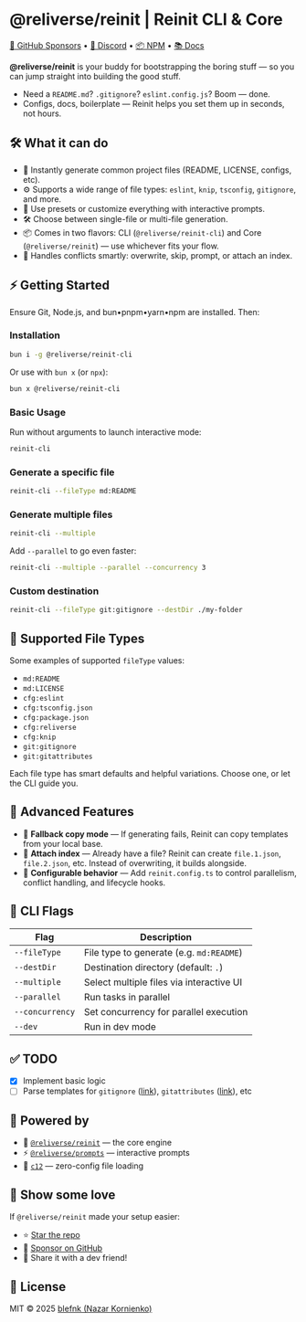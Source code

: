 # @reliverse/reinit | Reinit CLI & Core

[💖 GitHub Sponsors](https://github.com/sponsors/blefnk) • [💬 Discord](https://discord.gg/Pb8uKbwpsJ) • [📦 NPM](https://npmjs.com/@reliverse/reinit-cli) • [📚 Docs](https://blefnk.reliverse.org/blog/my-products/reinit)

**@reliverse/reinit** is your buddy for bootstrapping the boring stuff — so you can jump straight into building the good stuff.

- Need a `README.md`? `.gitignore`? `eslint.config.js`? Boom — done.
- Configs, docs, boilerplate — Reinit helps you set them up in seconds, not hours.

## 🛠️ What it can do

- 📝 Instantly generate common project files (README, LICENSE, configs, etc).
- ⚙️ Supports a wide range of file types: `eslint`, `knip`, `tsconfig`, `gitignore`, and more.
- 🚀 Use presets or customize everything with interactive prompts.
- 🛠️ Choose between single-file or multi-file generation.
- 📦 Comes in two flavors: CLI (`@reliverse/reinit-cli`) and Core (`@reliverse/reinit`) — use whichever fits your flow.
- 🧠 Handles conflicts smartly: overwrite, skip, prompt, or attach an index.

## ⚡ Getting Started

Ensure Git, Node.js, and bun•pnpm•yarn•npm are installed. Then:

### Installation

```bash
bun i -g @reliverse/reinit-cli
```

Or use with `bun x` (or `npx`):

```bash
bun x @reliverse/reinit-cli
```

### Basic Usage

Run without arguments to launch interactive mode:

```bash
reinit-cli
```

### Generate a specific file

```bash
reinit-cli --fileType md:README
```

### Generate multiple files

```bash
reinit-cli --multiple
```

Add `--parallel` to go even faster:

```bash
reinit-cli --multiple --parallel --concurrency 3
```

### Custom destination

```bash
reinit-cli --fileType git:gitignore --destDir ./my-folder
```

## 🧩 Supported File Types

Some examples of supported `fileType` values:

- `md:README`
- `md:LICENSE`
- `cfg:eslint`
- `cfg:tsconfig.json`
- `cfg:package.json`
- `cfg:reliverse`
- `cfg:knip`
- `git:gitignore`
- `git:gitattributes`

Each file type has smart defaults and helpful variations. Choose one, or let the CLI guide you.

## 🧠 Advanced Features

- 🔄 **Fallback copy mode** — If generating fails, Reinit can copy templates from your local base.
- 🧩 **Attach index** — Already have a file? Reinit can create `file.1.json`, `file.2.json`, etc. Instead of overwriting, it builds alongside.
- 🧠 **Configurable behavior** — Add `reinit.config.ts` to control parallelism, conflict handling, and lifecycle hooks.

## 🧪 CLI Flags

| Flag            | Description                                |
|-----------------|--------------------------------------------|
| `--fileType`    | File type to generate (e.g. `md:README`)   |
| `--destDir`     | Destination directory (default: `.`)       |
| `--multiple`    | Select multiple files via interactive UI   |
| `--parallel`    | Run tasks in parallel                      |
| `--concurrency` | Set concurrency for parallel execution     |
| `--dev`         | Run in dev mode                            |

## ✅ TODO

- [x] Implement basic logic
- [ ] Parse templates for `gitignore` ([link](https://github.com/github/gitignore#readme)), `gitattributes` ([link](https://github.com/gitattributes/gitattributes#readme)), etc

## 🔋 Powered by

- 🧠 [`@reliverse/reinit`](https://npmjs.com/@reliverse/reinit) — the core engine
- ⚡ [`@reliverse/prompts`](https://npmjs.com/@reliverse/prompts) — interactive prompts
- 🧰 [`c12`](https://github.com/unjs/c12) — zero-config file loading

## 🫶 Show some love

If `@reliverse/reinit` made your setup easier:

- ⭐ [Star the repo](https://github.com/reliverse/reinit)
- 💖 [Sponsor on GitHub](https://github.com/sponsors/blefnk)
- 🫶 Share it with a dev friend!

## 📄 License

MIT © 2025 [blefnk (Nazar Kornienko)](https://github.com/blefnk)
